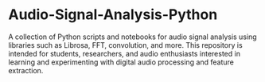 # Audio-Signal-Analysis-Python
A collection of Python scripts and notebooks for audio signal analysis using libraries such as Librosa, FFT, convolution, and more. This repository is intended for students, researchers, and audio enthusiasts interested in learning and experimenting with digital audio processing and feature extraction.
